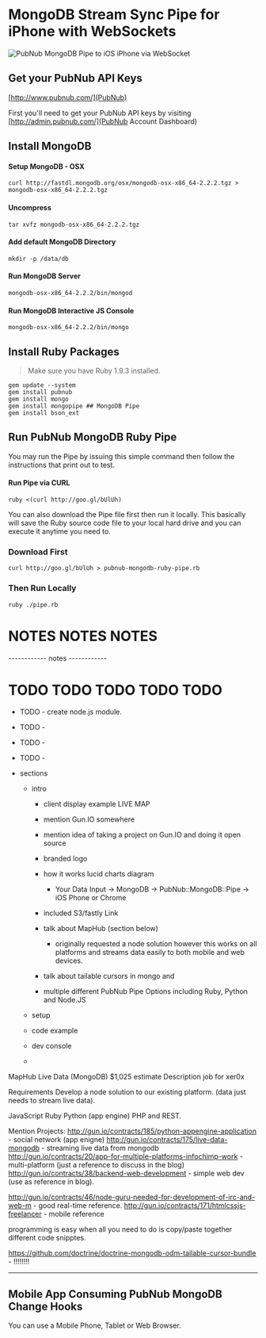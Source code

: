 # MongoDB Stream Sync Pipe for iPhone with WebSockets

![PubNub MongoDB Pipe to iOS iPhone via WebSocket](https://github.com/stephenlb/pubnub-mongo-pipe/blob/master/media/pubnub-mongo-pipe-logo-transparent.png?raw=true)

## Get your PubNub API Keys

[http://www.pubnub.com/](PubNub)

First you'll need to get your PubNub API keys by visiting
[http://admin.pubnub.com/](PubNub Account Dashboard)

## Install MongoDB

#### Setup MongoDB - OSX
```
curl http://fastdl.mongodb.org/osx/mongodb-osx-x86_64-2.2.2.tgz > mongodb-osx-x86_64-2.2.2.tgz
```

#### Uncompress
```
tar xvfz mongodb-osx-x86_64-2.2.2.tgz
```

#### Add default MongoDB Directory
```
mkdir -p /data/db
```

#### Run MongoDB Server
```
mongodb-osx-x86_64-2.2.2/bin/mongod
```

#### Run MongoDB Interactive JS Console
```
mongodb-osx-x86_64-2.2.2/bin/mongo
```

## Install Ruby Packages

>Make sure you have Ruby 1.9.3 installed.

```
gem update --system
gem install pubnub
gem install mongo
gem install mongopipe ## MongoDB Pipe
gem install bson_ext
```

## Run PubNub MongoDB Ruby Pipe

You may run the Pipe by issuing this simple command
then follow the instructions that print out to test.

#### Run Pipe via CURL

```
ruby <(curl http://goo.gl/bUlUh)
```

You can also download the Pipe file first then run it locally.
This basically will save the Ruby source code file to your 
local hard drive and you can execute it anytime you need to.

### Download First
```
curl http://goo.gl/bUlUh > pubnub-mongodb-ruby-pipe.rb
```

### Then Run Locally
```
ruby ./pipe.rb
```



# NOTES NOTES NOTES




------------ notes ------------

# TODO TODO TODO TODO TODO

 - TODO - create node.js module.
 - TODO - 
 - TODO - 
 - TODO - 


 - sections
    - intro
        - client display example <screenshot> LIVE MAP <screenshot>
        - mention Gun.IO somewhere
        - mention idea of taking a project on Gun.IO and doing it open source
        - branded logo
        - how it works lucid charts diagram
            - Your Data Input -> MongoDB -> PubNub::MongoDB::Pipe -> iOS Phone or Chrome
        - included S3/fastly Link

        - talk about MapHub (section below)
            - originally requested a node solution however this works on all platforms and streams data easily to both mobile and web devices.
        - talk about tailable cursors in mongo and 
        - multiple different PubNub Pipe Options including Ruby, Python and Node.JS

    - setup
    - code example
    - dev console
    - 


MapHub Live Data (MongoDB)
$1,025 estimate
Description
job for xer0x

Requirements
Develop a node solution to our existing platform. (data just needs to stream live data).


JavaScript Ruby Python (app engine) PHP and REST.

Mention Projects:
http://gun.io/contracts/185/python-appengine-application - social network (app enigne)
http://gun.io/contracts/175/live-data-mongodb - streaming live data from mongodb
http://gun.io/contracts/20/app-for-multiple-platforms-infochimp-work - multi-platform (just a reference to discuss in the blog)
http://gun.io/contracts/38/backend-web-development - simple web dev (use as reference in blog).


http://gun.io/contracts/46/node-guru-needed-for-development-of-irc-and-web-m - good real-time reference.
http://gun.io/contracts/171/htmlcssjs-freelancer - mobile reference     

programming is easy when all you need to do is copy/paste together different code snipptes.

https://github.com/doctrine/doctrine-mongodb-odm-tailable-cursor-bundle - !!!!!!!!

------------------------------------------------------------------------------
Mobile App Consuming PubNub MongoDB Change Hooks
------------------------------------------------------------------------------
You can use a Mobile Phone, Tablet or Web Browser.

